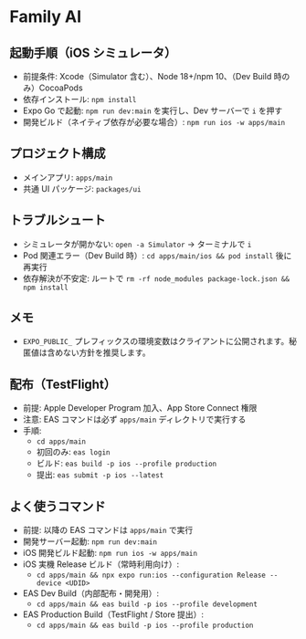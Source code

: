 # Family AI

## 起動手順（iOS シミュレータ）

- 前提条件: Xcode（Simulator 含む）、Node 18+/npm 10、（Dev Build 時のみ）CocoaPods
- 依存インストール: `npm install`
- Expo Go で起動: `npm run dev:main` を実行し、Dev サーバーで `i` を押す
- 開発ビルド（ネイティブ依存が必要な場合）: `npm run ios -w apps/main`

## プロジェクト構成

- メインアプリ: `apps/main`
- 共通 UI パッケージ: `packages/ui`

## トラブルシュート

- シミュレータが開かない: `open -a Simulator` → ターミナルで `i`
- Pod 関連エラー（Dev Build 時）: `cd apps/main/ios && pod install` 後に再実行
- 依存解決が不安定: ルートで `rm -rf node_modules package-lock.json && npm install`

## メモ

- `EXPO_PUBLIC_` プレフィックスの環境変数はクライアントに公開されます。秘匿値は含めない方針を推奨します。

## 配布（TestFlight）

- 前提: Apple Developer Program 加入、App Store Connect 権限
- 注意: EAS コマンドは必ず `apps/main` ディレクトリで実行する
- 手順:
  - `cd apps/main`
  - 初回のみ: `eas login`
  - ビルド: `eas build -p ios --profile production`
  - 提出: `eas submit -p ios --latest`

## よく使うコマンド

- 前提: 以降の EAS コマンドは `apps/main` で実行
- 開発サーバー起動: `npm run dev:main`
- iOS 開発ビルド起動: `npm run ios -w apps/main`
- iOS 実機 Release ビルド（常時利用向け）:
  - `cd apps/main && npx expo run:ios --configuration Release --device <UDID>`
- EAS Dev Build（内部配布・開発用）:
  - `cd apps/main && eas build -p ios --profile development`
- EAS Production Build（TestFlight / Store 提出）:
  - `cd apps/main && eas build -p ios --profile production`
